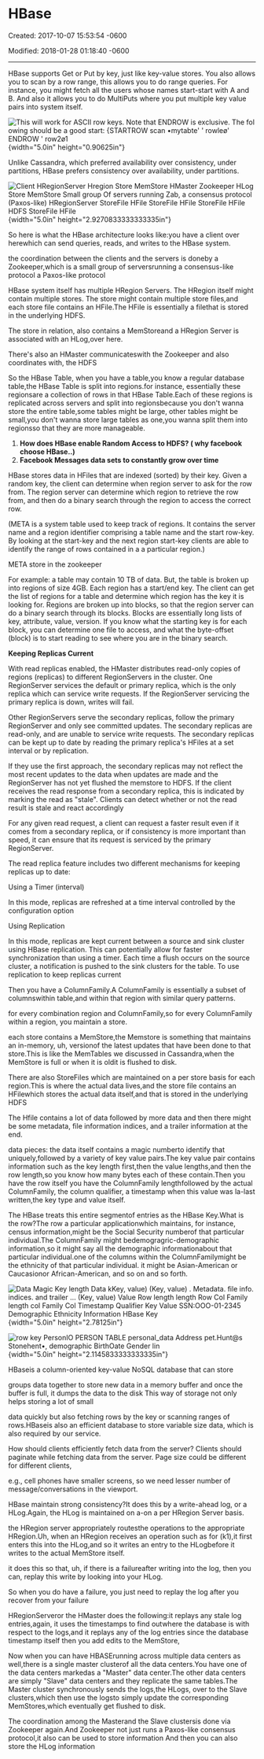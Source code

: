# HBase

Created: 2017-10-07 15:53:54 -0600

Modified: 2018-01-28 01:18:40 -0600

---

HBase supports Get or Put by key, just like key-value stores. You also allows you to scan by a row range, this allows you to do range queries. For instance, you might fetch all the users whose names start-start with A and B. And also it allows you to do MultiPuts where you put multiple key value pairs into system itself.



![This will work for ASCII row keys. Note that ENDROW is exclusive. The fol owing should be a good start: {STARTROW scan •mytabte' ' rowleø' ENDROW ' row2ø1 ](../media/HBase-HBase-image1.png){width="5.0in" height="0.90625in"}



Unlike Cassandra, which preferred availability over consistency, under partitions, HBase prefers consistency over availability, under partitions.



![Client HRegionServer Hregion Store MemStore HMaster Zookeeper HLog Store MemStore Small group Of servers running Zab, a consensus protocol (Paxos-like) HRegionServer StoreFiIe HFile StoreFiIe HFile StoreFile HFile HDFS StoreFiIe HFile ](../media/HBase-HBase-image2.png){width="5.0in" height="2.9270833333333335in"}



So here is what the HBase architecture looks like:you have a client over herewhich can send queries, reads, and writes to the HBase system.



the coordination between the clients and the servers is doneby a Zookeeper,which is a small group of serversrunning a consensus-like protocol a Paxos-like protocol



HBase system itself has multiple HRegion Servers. The HRegion itself might contain multiple stores. The store might contain multiple store files,and each store file contains an HFile.The HFile is essentially a filethat is stored in the underlying HDFS.



The store in relation, also contains a MemStoreand a HRegion Server is associated with an HLog,over here.



There's also an HMaster communicateswith the Zookeeper and also coordinates with, the HDFS



So the HBase Table, when you have a table,you know a regular database table,the HBase Table is split into regions.for instance, essentially these regionsare a collection of rows in that HBase Table.Each of these regions is replicated across servers and split into regionsbecause you don't wanna store the entire table,some tables might be large, other tables might be small,you don't wanna store large tables as one,you wanna split them into regionsso that they are more manageable.



1.  **How does HBase enable Random Access to HDFS? ( why facebook choose HBase..)**
2.  **Facebook Messages data sets to constantly grow over time**



HBase stores data in HFiles that are indexed (sorted) by their key. Given a random key, the client can determine when region server to ask for the row from. The region server can determine which region to retrieve the row from, and then do a binary search through the region to access the correct row.



(META is a system table used to keep track of regions. It contains the server name and a region identifier comprising a table name and the start row-key. By looking at the start-key and the next region start-key clients are able to identify the range of rows contained in a a particular region.)



META store in the zookeeper



For example: a table may contain 10 TB of data. But, the table is broken up into regions of size 4GB. Each region has a start/end key. The client can get the list of regions for a table and determine which region has the key it is looking for. Regions are broken up into blocks, so that the region server can do a binary search through its blocks. Blocks are essentially long lists of key, attribute, value, version. If you know what the starting key is for each block, you can determine one file to access, and what the byte-offset (block) is to start reading to see where you are in the binary search.









**Keeping Replicas Current**

With read replicas enabled, the HMaster distributes read-only copies of regions (replicas) to different RegionServers in the cluster. One RegionServer services the default or primary replica, which is the only replica which can service write requests. If the RegionServer servicing the primary replica is down, writes will fail.



Other RegionServers serve the secondary replicas, follow the primary RegionServer and only see committed updates. The secondary replicas are read-only, and are unable to service write requests. The secondary replicas can be kept up to date by reading the primary replica's HFiles at a set interval or by replication.



If they use the first approach, the secondary replicas may not reflect the most recent updates to the data when updates are made and the RegionServer has not yet flushed the memstore to HDFS. If the client receives the read response from a secondary replica, this is indicated by marking the read as "stale". Clients can detect whether or not the read result is stale and react accordingly









For any given read request, a client can request a faster result even if it comes from a secondary replica, or if consistency is more important than speed, it can ensure that its request is serviced by the primary RegionServer.





The read replica feature includes two different mechanisms for keeping replicas up to date:



Using a Timer (interval)



In this mode, replicas are refreshed at a time interval controlled by the configuration option



Using Replication

In this mode, replicas are kept current between a source and sink cluster using HBase replication. This can potentially allow for faster synchronization than using a timer. Each time a flush occurs on the source cluster, a notification is pushed to the sink clusters for the table. To use replication to keep replicas current











Then you have a ColumnFamily.A ColumnFamily is essentially a subset of columnswithin table,and within that region with similar query patterns.



for every combination region and ColumnFamily,so for every ColumnFamily within a region, you maintain a store.



each store contains a MemStore,the Memstore is something that maintains an in-memory, uh, versionof the latest updates that have been done to that store.This is like the MemTables we discussed in Cassandra,when the MemStore is full or when it is oldit is flushed to disk.



There are also StoreFiles which are maintained on a per store basis for each region.This is where the actual data lives,and the store file contains an HFilewhich stores the actual data itself,and that is stored in the underlying HDFS









The Hfile contains a lot of data followed by more data and then there might be some metadata, file information indices, and a trailer information at the end.



data pieces: the data itself contains a magic numberto identify that uniquely,followed by a variety of key value pairs.The key value pair contains information such as the key length first,then the value lengths,and then the row length,so you know how many bytes each of these contain.Then you have the row itself you have the ColumnFamily lengthfollowed by the actual ColumnFamily, the column qualifier, a timestamp when this value was la-last written,the key type and value itself.



The HBase treats this entire segmentof entries as the HBase Key.What is the row?The row a particular applicationwhich maintains, for instance, census information,might be the Social Security numberof that particular individual.The ColumnFamily might bedemogragric-demographic information,so it might say all the demographic informationabout that particular individual.one of the columns within the ColumnFamilymight be the ethnicity of that particular individual. it might be Asian-American or Caucasionor African-American, and so on and so forth.





![Data Magic Key length Data kKey, value) (Key, value) . Metadata. file info. indices. and trailer ... (Key, value) Value Row length length Row Col Family length col Family Col Timestamp Qualifier Key Value SSN:OOO-01-2345 Demographic Ethnicity Information HBase Key ](../media/HBase-HBase-image3.png){width="5.0in" height="2.78125in"}





![row key PersonIO PERSON TABLE personal_data Address pet.Hunt@s Stonehent•, demographic BirthOate Gender lin ](../media/HBase-HBase-image4.png){width="5.0in" height="2.1145833333333335in"}





HBaseis a column-oriented key-value NoSQL database that can store



groups data together to store new data in a memory buffer and once the buffer is full, it dumps the data to the disk This way of storage not only helps storing a lot of small

data quickly but also fetching rows by the key or scanning ranges of rows.HBaseis also an efficient database to store variable size data, which is also required by our service.

How should clients efficiently fetch data from the server? Clients should paginate while fetching data from the server. Page size could be different for different clients,

e.g., cell phones have smaller screens, so we need lesser number of message/conversations in the viewport.









HBase maintain strong consistency?It does this by a write-ahead log, or a HLog.Again, the HLog is maintained on a-on a per HRegion Server basis.

the HRegion server appropriately routesthe operations to the appropriate HRegion.Uh, when an HRegion receives an operation such as for (k1),it first enters this into the HLog,and so it writes an entry to the HLogbefore it writes to the actual MemStore itself.

it does this so that, uh, if there is a failureafter writing into the log, then you can, replay this write by looking into your HLog.

So when you do have a failure, you just need to replay the log after you recover from your failure



HRegionServeror the HMaster does the following:it replays any stale log entries,again, it uses the timestamps to find outwhere the database is with respect to the logs,and it replays any of the log entries since the database timestamp itself then you add edits to the MemStore,





Now when you can have HBASErunning across multiple data centers as well,there is a single master clusterof all the data centers.You have one of the data centers markedas a "Master" data center.The other data centers are simply "Slave" data centers and they replicate the same tables.The Master cluster synchronously sends the logs,the HLogs, over to the Slave clusters,which then use the logsto simply update the corresponding MemStores,which eventually get flushed to disk.

The coordination among the Masterand the Slave clustersis done via Zookeeper again.And Zookeeper not just runs a Paxos-like consensus protocol,it also can be used to store information And then you can also store the HLog information




